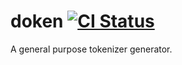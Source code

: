 # doken [![CI Status](https://github.com/yishn/doken/workflows/CI/badge.svg?branch=master)](https://github.com/yishn/doken/actions)

A general purpose tokenizer generator.
